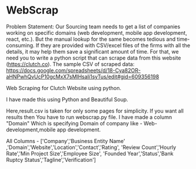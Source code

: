 # WebScrap
Problem Statement:  Our Sourcing team needs to get a list of companies working on specific domains (web development, mobile app development, react, etc.). But the manual lookup for the same becomes tedious and time-consuming. If they are provided with CSV/excel files of the firms with all the details, it may help them save a significant amount of time. For that, we need you to write a python script that can scrape data from this website
(https://clutch.co).
The sample CSV of scraped data:
https://docs.google.com/spreadsheets/d/18-Cya82OR-aHNPwhQvUcP10gcMxX7sMlHsaIi1syTus/edit#gid=609356198

Web Scraping for Clutch Website using python.

I have made this using Python and Beautiful Soup.

Here,result.csv is taken for only some pages for simplicity. If you want all results then You have to run webscrap.py file.
I have made a column "Domain" Which is specifying Domain of company like - Web-development,mobile app development.

All Columns - ['Company','Business Entity Name' ,'Domain','Website','Location','Contact','Rating',
    'Review Count','Hourly Rate','Min Project Size','Employee Size',
    'Founded Year','Status','Bank Ruptcy Status','Tagline','Verification']
